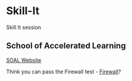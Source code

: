 # Skill-It

Skill It session

## School of Accelerated Learning

[SOAL Website](https://www.schoolofacceleratedlearning.com/)

Think you can pass the Firewall test - [Firewall](https://firewall.soal.io/firewall/signup/)?
